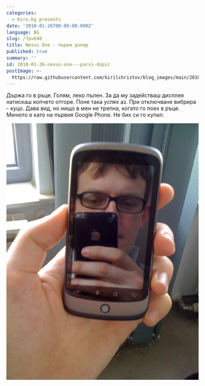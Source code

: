 ```yaml
---
categories:
  - Kiro.bg presents
date: '2010-01-26T00:00:00.000Z'
language: BG
slug: /?p=640
title: Nexus One - първи допир
published: true
summary: ''
id: 2010-01-26-nexus-one---parvi-dopir
postImage: >-
  https://raw.githubusercontent.com/kirilchristov/blog_images/main/2010/01/IMG_0230.jpg
---
```


Държа го в ръце. Голям, леко пълен. За да му задействаш дисплея натискаш копчето отгоре. Поне така успях аз. При отключване вибрира - куцо. Дава вид, но нищо в мен не трепна, когато го поех в ръце. Менюто е като на първия Google Phone. Не бих си го купил. 

![Google - Nexus One](https://raw.githubusercontent.com/kirilchristov/blog_images/main/2010/01/IMG_0230.jpg)
